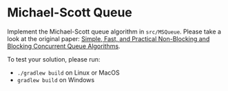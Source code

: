 # Michael-Scott Queue

Implement the Michael-Scott queue algorithm in `src/MSQueue`. 
Please take a look at the original paper: 
[Simple, Fast, and Practical Non-Blocking and Blocking Concurrent Queue Algorithms](http://www.cs.rochester.edu/~scott/papers/1996_PODC_queues.pdf).

To test your solution, please run:

* `./gradlew build` on Linux or MacOS
* `gradlew build` on Windows
